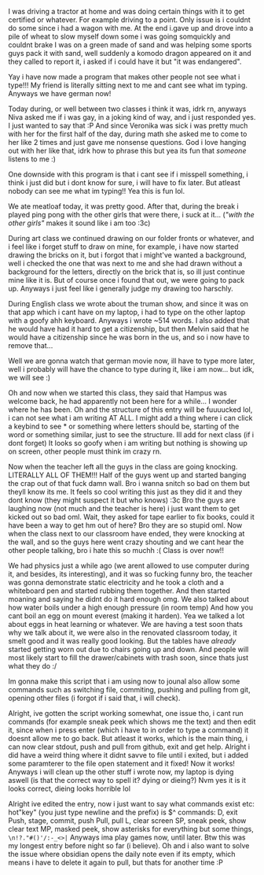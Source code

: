 I was driving a tractor at home and was doing certain things with it to get certified or whatever. For example driving to a point. Only issue is i couldnt do some since i had a wagon with me. At the end i.gave up and drove into a pile of wheat to slow myself down some i was going somquickly and couldnt brake 
I was on a green made of sand and was helping some sports guys pack it with sand, well suddenly a komodo dragon appeared on it and they called to report it, i asked if i could have it but "it was endangered".

Yay i have now made a program that makes other people not see what i type!!! My friend is literally sitting next to me and cant see what im typing. Anyways we have german now!

Today during, or well between two classes i think it was, idrk rn, anyways Niva asked me if i was gay, in a joking kind of way, and i just responded yes. I just wanted to say that :P
And since Veronika was sick i was pretty much with her for the first half of the day, during math she asked me to come to her like 2 times and just gave me nonsense questions. God i love hanging out with her like that, idrk how to phrase this but yea its fun that *someone* listens to me :)

One downside with this program is that i cant see if i misspell something, i think i just did but i dont know for sure, i will have to fix later. But atleast nobody can see me what im typing!! Yea this is fun lol.

We ate meatloaf today, it was pretty good. After that, during the break i played ping pong with the other girls that were there, i suck at it... (*"with the other girls"* makes it sound like i am too :3c)

During art class we continued drawing on our folder fronts or whatever, and i feel like i forget stuff to draw on mine, for example, i have now started drawing the bricks on it, but i forgot that i might've wanted a background, well i checked the one that was next to me and she had drawn without a background for the letters, directly on the brick that is, so ill just continue mine like it is. But of course once i found that out, we were going to pack up. Anyways i just feel like i generally judge my drawing too harschly.

During English class we wrote about the truman show, and since it was on that app which i cant have on my laptop, i had to type on the other laptop with a goofy ahh keyboard. Anyways i wrote ~514 words. I also added that he would have had it hard to get a citizenship, but then Melvin said that he would have a citizenship since he was born in the us, and so i now have to remove that...

Well we are gonna watch that german movie now, ill have to type more later, well i probably will have the chance to type during it, like i am now... but idk, we will see :)

Oh and now when we started this class, they said that Hampus was welcome back, he had apparently not been here for a while... I wonder where he has been. Oh and the structure of this entry will be fuuuucked lol, i can not see what i am writing AT ALL. I might add a thing where i can click a keybind to see * or something where letters should be, starting of the word or something similar, just to see the structure. Ill add for next class (if i dont forget)
It looks so goofy when i am writing but nothing is showing up on screen, other people must think im crazy rn.

Now when the teacher left all the guys in the class are going knocking. LITERALLY ALL OF THEM!!! Half of the guys went up and started banging the crap out of that fuck damn wall. Bro i wanna snitch so bad on them but theyll know its me. It feels so cool writing this just as they did it and they dont know (they might suspect it but who knows) :3c
Bro the guys are laughing now (not much and the teacher is here) i just want them to get kicked out so bad oml. Wait, they asked for tape earlier to fix books, could it have been a way to get hm out of here? Bro they are so stupid oml.
Now when the class next to our classroom have ended, they were knocking at the wall, and so the guys here went crazy shouting and we cant hear the other people talking, bro i hate this so muchh :(
Class is over now!!

We had physics just a while ago (we arent allowed to use computer during it, and besides, its interesting), and it was so fucking funny bro, the teacher was gonna demonstrate static electricity and he took a cloth and a whiteboard pen and started rubbing them together. And then started moaning and saying he didnt do it hard enough omg. We also talked about how water boils under a high enough pressure (in room temp) And how you cant boil an egg on mount everest (making it harden). Yea we talked a lot about eggs in heat learning or whatever.  We are having a test soon thats why we talk about it, we were also in the renovated classroom today, it smelt good and it was really good looking. But the tables have *already* started getting worn out due to chairs going up and down. And people will most likely start to fill the drawer/cabinets with trash soon, since thats just what they do :/

Im gonna make this script that i am using now to jounal also allow some commands such as switching file, commiting, pushing and pulling from git, opening other files (i forgot if i said that, i will check).

Alright, ive gotten the script working somewhat, one issue tho, i cant run commands (for example sneak peek which shows me the text) and then edit it, since when i press enter (which i have to in order to type a command) it doesnt allow me to go back. But atleast it works, which is the main thing, i can now clear stdout, push and pull from github, exit and get help.
Alright i did have a weird thing where it didnt savve to file until i exited, but i added some paramterer to the file open statement and it fixed! Now it works!
Anyways i will clean up the other stuff i wrote now, my laptop is dying aswell (is that the correct way to spell it? dying or dieing?)
Nvm yes it is it looks correct, dieing looks horrible lol

Alright ive edited the entry, now i just want to say what commands exist etc:
hot"key" (you just type newline and the prefix) is $^
commands:
D, exit
Push, stage, commit, push
Pull, pull
L, clear screen
SP, sneak peek, show clear text
MP, masked peek, show asterisks for everything but some things, ` \n!?."#()'/:-_<>|`
Anyways ima play games now, until later. Btw this was my longest entry before night so far (i believe).
Oh and i also want to solve the issue where obsidian opens the daily note even if its empty, which means i have to delete it again to pull, but thats for another time :P
